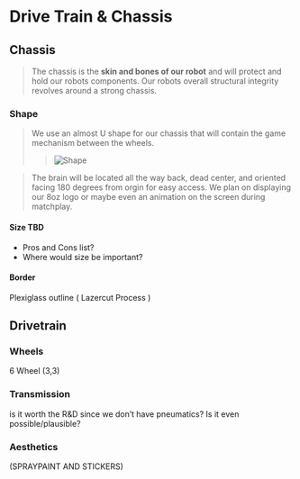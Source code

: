 # Drive Train & Chassis
## Chassis 
> The chassis is the **skin and bones of our robot** and will protect and hold our robots components. Our robots overall structural integrity revolves around a strong chassis. 
### Shape
> We use an almost U shape for our chassis that will contain the game mechanism between the wheels.
>> ![Shape](https://cdn.discordapp.com/attachments/1122312039918997614/1122319183217172581/shape.png)

> The brain will be located all the way back, dead center, and oriented facing 180 degrees from orgin for easy access. We plan on displaying our 8oz logo or maybe even an animation on the screen during matchplay.
 
#### Size TBD
* Pros and Cons list?
* Where would size be important?
#### Border
Plexiglass outline
( Lazercut Process )
 
## Drivetrain  
### Wheels
6 Wheel (3,3) 
 
### Transmission
is it worth the R&D since we don’t have pneumatics? Is it even possible/plausible?
### Aesthetics
(SPRAYPAINT AND STICKERS)
 
<!-- ### Programming
Calculating Spline movements for pathfinding and    using a control loop to turn while driving. 
[Spline Wikipedia](https://en.wikipedia.org/wiki/Spline_(mathematics))
![spline](https://cdn.discordapp.com/attachments/1122312039918997614/1122312625607413901/1200px-Parametic_Cubic_Spline.png) -->
<!-- [Linear Interpolation](https://en.wikipedia.org/wiki/Interpolation)
![lerp](https://cdn.discordapp.com/attachments/1122312039918997614/1122312932315889826/230px-Interpolation_example_linear.png) -->
